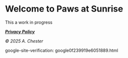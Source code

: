 # Welcome to Paws at Sunrise

This a work in progress


[***Privacy Policy***](./Privacy) 

_© 2025 A. Chester_

google-site-verification: google0f239919e6051889.html
